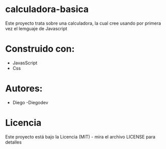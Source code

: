 # calculadora-basica
Este proyecto trata sobre una calculadora, la cual cree usando por primera vez el lemguaje de Javascript

# Construido con:
* JavasScript
* Css

# Autores:
* Diego -Diegodev

# Licencia
Este proyecto está bajo la Licencia (MIT) - mira el archivo LICENSE para detalles

